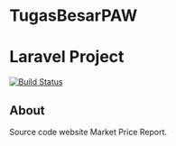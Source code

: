 # TugasBesarPAW
# Laravel Project

[![Build Status](https://travis-ci.org/nafiesl/Laravel-TDD.svg?branch=master)](https://travis-ci.org/nafiesl/Laravel-TDD)

## About
Source code website Market Price Report.